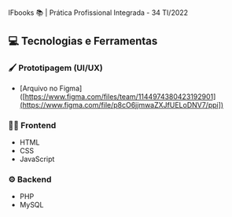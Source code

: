 IFbooks 📚 | Prática Profissional Integrada - 34 TI/2022

## 💻 Tecnologias e Ferramentas

### 🖌️ Prototipagem (UI/UX)
* [Arquivo no Figma]([https://www.figma.com/files/team/1144974380423192901](https://www.figma.com/file/p8cO6jjmwaZXJfUELoDNV7/ppi])

### 🤌🏽 Frontend
* HTML
* CSS
* JavaScript

### ⚙️ Backend
* PHP
* MySQL
